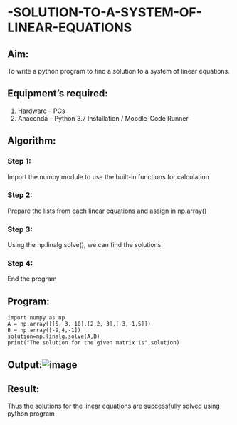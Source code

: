 # -SOLUTION-TO-A-SYSTEM-OF-LINEAR-EQUATIONS
## Aim:
To write a python program to find a solution to a system of linear equations.
## Equipment’s required:
1. 	Hardware – PCs
2. 	Anaconda – Python 3.7 Installation / Moodle-Code Runner
## Algorithm:
### Step 1: 
Import the numpy module to use the built-in functions for calculation
### Step 2: 
Prepare the lists from each linear equations and assign in np.array()
### Step 3: 
Using the np.linalg.solve(), we can find the solutions.
### Step 4: 
End the program
## Program:
```
import numpy as np
A = np.array([[5,-3,-10],[2,2,-3],[-3,-1,5]])
B = np.array([-9,4,-1])
solution=np.linalg.solve(A,B)
print("The solution for the given matrix is",solution)
```

## Output:![image](https://github.com/Supraja0510/-SOLUTION-TO-A-SYSTEM-OF-LINEAR-EQUATIONS/assets/155217478/80131531-7bce-4380-9099-de0b92811f4d)

## Result: 
Thus the solutions for the linear equations are successfully solved using python program

